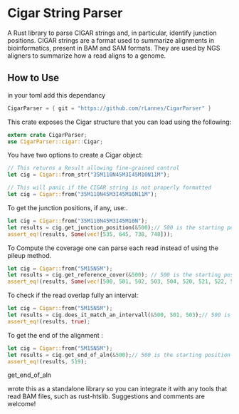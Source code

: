 # Cigar String Parser

A Rust library to parse CIGAR strings and, in particular, identify junction positions. CIGAR strings are a format used to summarize alignments in bioinformatics, present in BAM and SAM formats. They are used by NGS aligners to summarize how a read aligns to a genome.

## How to Use

in your toml add this dependancy
```rust
CigarParser = { git = "https://github.com/rLannes/CigarParser" }
```

This crate exposes the Cigar structure that you can load using the following:

```rust
extern crate CigarParser;
use CigarParser::cigar::Cigar;
```

You have two options to create a Cigar object:

```rust
// This returns a Result allowing fine-grained control
let cig = Cigar::from_str("35M110N45M3I45M10N11M");

// This will panic if the CIGAR string is not properly formatted
let cig = Cigar::from("35M110N45M3I45M10N11M");
```
To get the junction positions, if any, use:.
```rust
let cig = Cigar::from("35M110N45M3I45M10N");
let results = cig.get_junction_position(&500);// 500 is the starting position of the alignment
assert_eq!(results, Some(vec![535, 645, 738, 748]));
```

To Compute the coverage one can parse each read instead of using the pileup method.
```rust
let cig = Cigar::from("5M15N5M");
let results = cig.get_reference_cover(&500); // 500 is the starting position of the alignment
assert_eq!(results, Some(vec![500, 501, 502, 503, 504, 520, 521, 522, 523, 524]));
```

To check if the read overlap fully an interval: 
```rust
let cig = Cigar::from("5M15N5M");
let results = cig.does_it_match_an_intervall(&500, 501, 503);// 500 is the starting position of the alignment
assert_eq!(results, true);
```

To get the end of the alignment : 
```rust
let cig = Cigar::from("5M15N5M");
let results = cig.get_end_of_aln(&500);// 500 is the starting position of the alignment
assert_eq!(results, 519);
```

get_end_of_aln


 wrote this as a standalone library so you can integrate it with any tools that read BAM files, such as rust-htslib.
Suggestions and comments are welcome!

